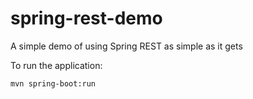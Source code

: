 # spring-rest-demo
A simple demo of using Spring REST as simple as it gets

To run the application:
```
mvn spring-boot:run
```